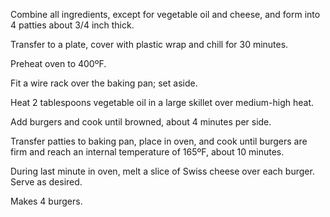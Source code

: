 Combine all ingredients, except for vegetable oil and cheese, and form into 4 patties about 3/4 inch thick.

Transfer to a plate, cover with plastic wrap and chill for 30 minutes.

Preheat oven to 400ºF.

Fit a wire rack over the baking pan; set aside.

Heat 2 tablespoons vegetable oil in a large skillet over medium-high heat.

Add burgers and cook until browned, about 4 minutes per side.

Transfer patties to baking pan, place in oven, and cook until burgers are firm and reach an internal temperature of 165ºF, about 10 minutes.

During last minute in oven, melt a slice of Swiss cheese over each burger. Serve as desired.

Makes 4 burgers.
